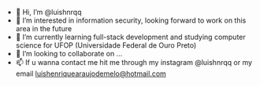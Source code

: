 - 👋 Hi, I’m @luishnrqq
- 👀 I’m interested in information security, looking forward to work on this area in the future
- 🌱 I’m currently learning full-stack development and studying computer science for UFOP (Universidade Federal de Ouro Preto)
- 💞️ I’m looking to collaborate on ...
- 📫 If u wanna contact me hit me through my instagram @luishnrqq or my email luishenriquearaujodemelo@hotmail.com

<!---
luishnrqq/luishnrqq is a ✨ special ✨ repository because its `README.md` (this file) appears on your GitHub profile.
You can click the Preview link to take a look at your changes.
--->
